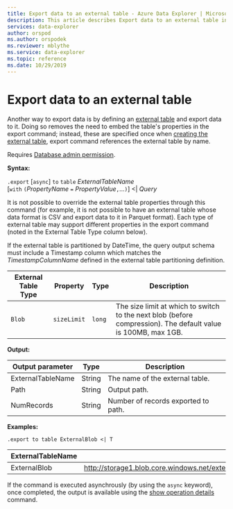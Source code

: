 ```yaml
---
title: Export data to an external table - Azure Data Explorer | Microsoft Docs
description: This article describes Export data to an external table in Azure Data Explorer.
services: data-explorer
author: orspod
ms.author: orspodek
ms.reviewer: mblythe
ms.service: data-explorer
ms.topic: reference
ms.date: 10/29/2019
---
```

# Export data to an external table

Another way to export data is by defining an [external table](../externaltables.md) and export data to it. Doing so removes the need to embed the table's properties in the export command; instead, these are specified once when [creating the external table](../externaltables.md#create-or-alter-external-table), export command references the external table by name. 

Requires [Database admin permission](../access-control/role-based-authorization.md).

**Syntax:**

`.export` [`async`] `to` `table` *ExternalTableName* <br>
[`with` `(`*PropertyName* `=` *PropertyValue*`,`...`)`] <| *Query*

It is not possible to override the external table properties through this command (for example, it is not possible to have an external table whose data format is CSV and export data to it in Parquet format). 
Each type of external table may support different properties in the export command (noted in the External Table Type column below). 

If the external table is partitioned by DateTime, the query output schema must include a Timestamp column which matches the *TimestampColumnName* defined in the external table partitioning definition.

|External Table Type|Property|Type|Description                                                                               
|--------------------|----------------|-------|---|
|`Blob`|`sizeLimit`|`long`|The size limit at which to switch to the next blob (before compression). The default value is 100MB, max 1GB.|

**Output:**

|Output parameter |Type |Description
|---|---|---
|ExternalTableName  |String |The name of the external table.
|Path|String|Output path.
|NumRecords|String| Number of records exported to path.

**Examples:**

```kusto
.export to table ExternalBlob <| T
```

|ExternalTableName|Path|NumRecords|
|---|---|---|
|ExternalBlob|http://storage1.blob.core.windows.net/externaltable1cont1/1_58017c550b384c0db0fea61a8661333e.csv|10|

If the command is executed asynchrously (by using the `async` keyword), once completed, the output is available using the [show operation details](../operations.md#show-operation-details) command.